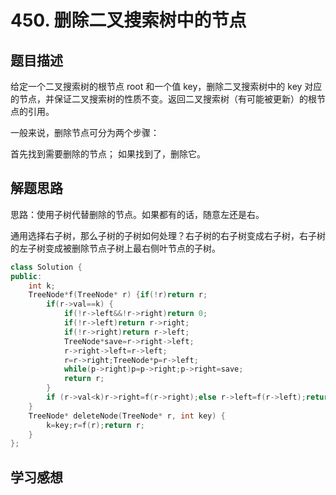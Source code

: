 # 450. 删除二叉搜索树中的节点

## 题目描述

给定一个二叉搜索树的根节点 root 和一个值 key，删除二叉搜索树中的 key 对应的节点，并保证二叉搜索树的性质不变。返回二叉搜索树（有可能被更新）的根节点的引用。

一般来说，删除节点可分为两个步骤：

首先找到需要删除的节点；
如果找到了，删除它。

## 解题思路

思路：使用子树代替删除的节点。如果都有的话，随意左还是右。

通用选择右子树，那么子树的子树如何处理？右子树的右子树变成右子树，右子树的左子树变成被删除节点子树上最右侧叶节点的子树。

```cpp
class Solution {
public:
    int k;
    TreeNode*f(TreeNode* r) {if(!r)return r;
        if(r->val==k) {
            if(!r->left&&!r->right)return 0;
            if(!r->left)return r->right;
            if(!r->right)return r->left;
            TreeNode*save=r->right->left;
            r->right->left=r->left;
            r=r->right;TreeNode*p=r->left;
            while(p->right)p=p->right;p->right=save;
            return r;
        } 
        if (r->val<k)r->right=f(r->right);else r->left=f(r->left);return r;
    }
    TreeNode* deleteNode(TreeNode* r, int key) {
        k=key;r=f(r);return r;
    }
};
```
## 学习感想